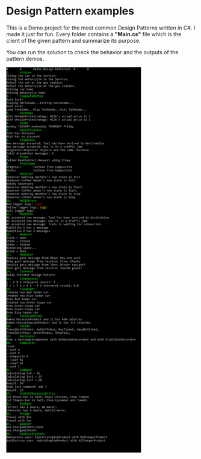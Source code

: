 # Design Pattern examples
This is a Demo project for the most common Design Patterns written in C#. I made it just for fun.
Every folder contains a **"Main.cs"** file which is the client of the given pattern and summarize its purpose.

You can run the solution to check the behavior and the outputs of the pattern demos.

<img src="https://raw.githubusercontent.com/kurtosmate/DesignPatterns/master/screenshot_3.png"></img>
